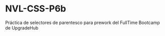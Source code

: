 # NVL-CSS-P6b
Práctica de selectores de parentesco para prework del FullTime Bootcamp de UpgradeHub
